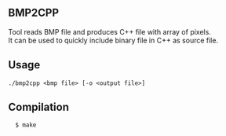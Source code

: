 ## BMP2CPP

Tool reads BMP file and produces C++ file with array of pixels.<br>
It can be used to quickly include binary file in C++ as source file.

## Usage

``
  ./bmp2cpp <bmp file> [-o <output file>]
``

## Compilation

```
  $ make
```
